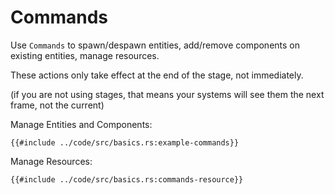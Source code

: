 # Commands

Use `Commands` to spawn/despawn entities, add/remove components on existing entities, manage resources.

These actions only take effect at the end of the stage, not immediately.

(if you are not using stages, that means your systems will see them the next frame, not the current)

Manage Entities and Components:

```rust,no_run,noplayground
{{#include ../code/src/basics.rs:example-commands}}
```

Manage Resources:

```rust,no_run,noplayground
{{#include ../code/src/basics.rs:commands-resource}}
```
